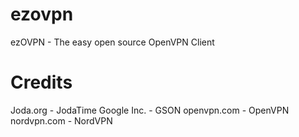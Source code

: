 # ezovpn
ezOVPN - The easy open source OpenVPN Client



# Credits

Joda.org - JodaTime
Google Inc. - GSON 
openvpn.com - OpenVPN
nordvpn.com - NordVPN
